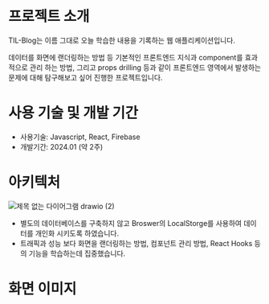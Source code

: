 # 프로젝트 소개

TIL-Blog는 이름 그대로 오늘 학습한 내용을 기록하는 웹 애플리케이션입니다.

데이터를 화면에 랜더링하는 방법 등 기본적인 프론트엔드 지식과 component를 효과적으로 관리 하는 방법, 그리고 props drilling 등과 같이 프론트엔드 영역에서 발생하는 문제에 대해 탐구해보고 싶어 진행한 프로젝트입니다.

# 사용 기술 및 개발 기간
- 사용기술: Javascript, React, Firebase
- 개발기간: 2024.01 (약 2주)

# 아키텍처
![제목 없는 다이어그램 drawio (2)](https://github.com/taebong98/TIL-Blog/assets/96982575/58e80350-e529-4ba1-bc80-04896cd57748)

- 별도의 데이터베이스를 구축하지 않고 Broswer의 LocalStorge를 사용하여 데이터를 개인화 시키도록 하였습니다.
- 트래픽과 성능 보다 화면을 랜더링하는 방법, 컴포넌트 관리 방법, React Hooks 등의 기능을 학습하는데 집중했습니다.

# 화면 이미지
